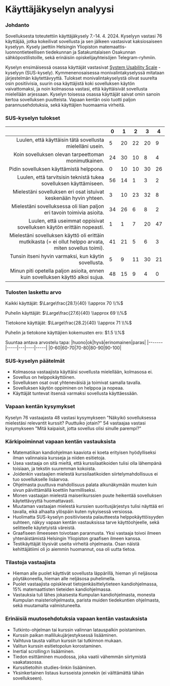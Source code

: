 # Käyttäjäkyselyn analyysi

### Johdanto

Sovelluksesta toteutettiin käyttäjäkysely 7.-14. 4. 2024. Kyselyyn vastasi 76 käyttäjää, jotka kokeilivat sovellusta ja sen jälkeen vastasivat kaksiosaiseen kyselyyn. Kysely jaettiin Helsingin Yliopiston matemaattis-luonnontieteellisen tiedekunnan ja Satakuntalaisen Osakunnan sähköpostilistoille, sekä erinäisiin opiskelijayhteisöjen Telegram-ryhmiin.

Kyselyn ensimäisessä osassa käyttäjät vastasivat [System Usability Scale](https://en.wikipedia.org/wiki/System_usability_scale) -kyselyyn \(SUS-kysely\). Kymmenenosaisessa monivalintakyselyssä mitataan järjestelmän käytettävyyttä. Tulokset monivalintakyselystä olivat suurelta osin positiivisia, suurin osa käyttäjistä koki sovelluksen käytön vaivattomaksi, ja noin kolmasosa vastasi, että käyttäisivät sovellusta mielellään arjessaan. Kyselyn toisessa osassa käyttäjät saivat omin sanoin kertoa sovelluksen puutteista. Vapaan kentän osio tuotti paljon parannusehdotuksia, sekä käyttäjien huomaamia virheitä.

### SUS-kyselyn tulokset

|                                                                                                         |  0 |  1 |  2 |  3 |  4 |
|--------------------------------------------------------------------------------------------------------:|----|----|----|----|----|
|                                               Luulen, että käyttäisin tätä sovellusta mielelläni usein. |  5 | 20 | 22 | 20 |  9 |
|                                                     Koin sovelluksen olevan tarpeettoman monimutkainen. | 24 | 30 | 10 |  8 |  4 |
|                                                                 Pidin sovelluksen käyttämistä helppona. |  0 | 10 | 10 | 30 | 26 |
|                                       Luulen, että tarvitsisin teknistä tukea sovelluksen käyttämiseen. | 56 | 14 |  1 |  3 |  2 |
|                                        Mielestäni sovelluksen eri osat istuivat keskenään hyvin yhteen. |  3 | 10 | 23 | 32 |  8 |
|                                  Mielestäni sovelluksessa oli liian paljon eri tavoin toimivia asioita. | 34 | 26 |  6 |  8 |  2 |
|                                   Luulen, että useimmat oppisivat sovelluksen käytön erittäin nopeasti. |  1 |  1 |  7 | 20 | 47 |
| Mielestäni sovelluksen käyttö oli erittäin mutkikasta (= ei ollut helppo arvata, miten sovellus toimi). | 41 | 21 |  5 |  6 |  3 |
|                                                    Tunsin itseni hyvin varmaksi, kun käytin sovellusta. |  5 |  9 | 11 | 30 | 21 |
|                          Minun piti opetella paljon asioita, ennen kuin sovelluksen käyttö alkoi sujua. | 48 | 15 |  9 |  4 |  0 |

### Tulosten laskettu arvo
Kaikki käyttäjät: $\Large\frac{28.1}{40} \\approx  70	\\%$

Puhelin käyttäjät: $\Large\frac{27.6}{40} \\approx 69 \\%$ 

Tietokone käyttäjät: $\Large\frac{28.2}{40} \\approx 71	\\%$ 

Puhelin ja tietokone käyttäjien kokemusten ero: $1.5 \\%$


Suuntaa antava arvostelu tapa:
|huono|ok|hyvä|erinomainen|paras|
|-------|-----|---|----|-----|
|0-60|60-70|70-80|80-90|90-100|


### SUS-kyselyn päätelmät

 - Kolmasosa vastaajista käyttäisi sovellusta mielellään, kolmasosa ei.
 - Sovellus on helppokäyttöinen.
 - Sovelluksen osat ovat yhteneväisiä ja toimivat samalla tavalla.
 - Sovelluksen käytön oppiminen on helppoa ja nopeaa.
 - Käyttäjät tuntevat itsensä varmaksi sovellusta käyttäessään.

### Vapaan kentän kysymykset

Kyselyn 76 vastaajasta 48 vastasi kysymykseen "Näkyikö sovelluksessa mielestäsi relevantit kurssit? Puuttuiko jotain?" 54 vastaajaa vastasi kysymykseen "Mitä kaipaisit, jotta sovellus olisi sinulle parempi?"

### Kärkipoiminnat vapaan kentän vastauksista

 - Matematiikan kandiohjelman kaaviota ei koeta erityisen hyödylliseksi ilman valinnaisia kursseja ja niiden esitietoja.
 - Usea vastaaja on sitä mieltä, että kurssilaatikoiden tulisi olla lähempänä toisiaan, ja tekstin suuremman kokoista.
 - Joidenkin vastaajien mielestä kurssilaatikoiden siirtelymahdollisuus ei tuo sovellukselle lisäarvoa.
 - Ohjelmasta puuttuva mahdollisuus palata alkunäkymään muuten kuin sivun päivittämällä koettiin harmilliseksi.
 - Monen vastaajan mielestä maiserikurssien puute heikentää sovelluksen käytettävyyttä huomattavasti.
 - Muutaman vastaajan mielestä kurssien suoritusjärjestys tulisi näyttää eri tavalla, eikä alhaalta ylöspäin kuten nykyisessä versiossa.
 - Huolimatta SUS-kyselyn positiivisesta palautteesta helppokäyttöisyyden suhteen, näkyy vapaan kentän vastauksissa tarve käyttöohjeelle, sekä selitteelle käytetyistä väreistä.
 - Graafiseen ilmeeseen toivotaan parannusta. Yksi vastaaja toivoi ilmeen yhtenäistämistä Helsingin Yliopiston graafisen ilmeen kanssa.
 - Testikäyttäjät löysivät useita virheitä ohjelmasta. Osan näistä kehittäjätiimi oli jo aiemmin huomannut, osa oli uutta tietoa.

 ### Tilastoja vastaajista

  - Hieman alle puolet käyttivät sovellusta läppärillä, hieman yli neljäsosa pöytäkoneella, hieman alle neljäsosa puhelimella.
  - Puolet vastaajista opisklevat tietojenkäsittelytieteen kandiohjelmassa, 15% matemaattisten tieteiden kandiohjelmassa.
  - Vastauksia tuli lähes jokaisesta Kumpulan kandiohjelmasta, monesta Kumpulan maisteriohjelmasta, parista muiden tiedekuntien ohjelmasta, sekä muutamalta valmistuneelta.

### Erinäisiä muutosehdotuksia vapaan kentän vastauksista

 - Tutkinto-ohjelman tai kurssin valinnan latauspalkin poistaminen.
 - Kurssin paikan mallilukujärjestyksessä lisääminen.
 - Vaihtuva tausta valitun kurssin tai tutkinnon mukaan.
 - Valitun kurssin esitietopolun korostaminen.
 - Inertial scrolling:n lisääminen.
 - Tiedon esittäminen muodossa, joka vaatii vähemmän siirtymistä vaakatasossa.
 - Kurssitietoihin studies-linkin lisääminen.
 - Yksinkertainen listaus kursseista jonnekin (ei välttämättä tähän sovellukseen).
